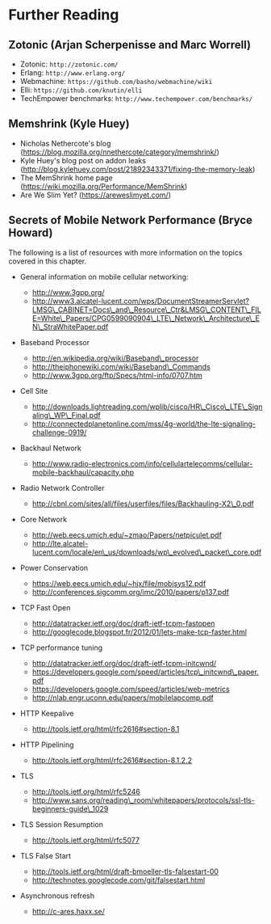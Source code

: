 # Further Reading

## Zotonic (Arjan Scherpenisse and Marc Worrell)

* Zotonic: `http://zotonic.com/`
* Erlang: `http://www.erlang.org/`
* Webmachine: `https://github.com/basho/webmachine/wiki`
* Elli: `https://github.com/knutin/elli`
* TechEmpower benchmarks: `http://www.techempower.com/benchmarks/`

## Memshrink (Kyle Huey)

* Nicholas Nethercote's blog
  (https://blog.mozilla.org/nnethercote/category/memshrink/)
* Kyle Huey's blog post on addon leaks
  (http://blog.kylehuey.com/post/21892343371/fixing-the-memory-leak)
* The MemShrink home page (https://wiki.mozilla.org/Performance/MemShrink)
* Are We Slim Yet? (https://areweslimyet.com/)

## Secrets of Mobile Network Performance (Bryce Howard)

The following is a list of resources with more information on the topics covered
in this chapter.

* General information on mobile cellular networking:
    * http://www.3gpp.org/
    * http://www3.alcatel-lucent.com/wps/DocumentStreamerServlet?LMSG\_CABINET=Docs\_and\_Resource\_Ctr&LMSG\_CONTENT\_FILE=White\_Papers/CPG0599090904\_LTE\_Network\_Architecture\_EN\_StraWhitePaper.pdf

* Baseband Processor
    * http://en.wikipedia.org/wiki/Baseband\_processor
    * http://theiphonewiki.com/wiki/Baseband\_Commands
    * <http://www.3gpp.org/ftp/Specs/html-info/0707.htm>
* Cell Site
    * http://downloads.lightreading.com/wplib/cisco/HR\_Cisco\_LTE\_Signaling\_WP\_Final.pdf
    * http://connectedplanetonline.com/mss/4g-world/the-lte-signaling-challenge-0919/
* Backhaul Network
    * http://www.radio-electronics.com/info/cellulartelecomms/cellular-mobile-backhaul/capacity.php
* Radio Network Controller
    * http://cbnl.com/sites/all/files/userfiles/files/Backhauling-X2\_0.pdf
* Core Network
    * http://web.eecs.umich.edu/~zmao/Papers/netpiculet.pdf
    * http://lte.alcatel-lucent.com/locale/en\_us/downloads/wp\_evolved\_packet\_core.pdf
* Power Conservation
    * https://web.eecs.umich.edu/~hjx/file/mobisys12.pdf
    * http://conferences.sigcomm.org/imc/2010/papers/p137.pdf
* TCP Fast Open
    * <http://datatracker.ietf.org/doc/draft-ietf-tcpm-fastopen>
    * <http://googlecode.blogspot.fr/2012/01/lets-make-tcp-faster.html>
* TCP performance tuning
    * <http://datatracker.ietf.org/doc/draft-ietf-tcpm-initcwnd/>
    * https://developers.google.com/speed/articles/tcp\_initcwnd\_paper.pdf
    * <https://developers.google.com/speed/articles/web-metrics>
    * <http://nlab.engr.uconn.edu/papers/mobilelapcomp.pdf>
* HTTP Keepalive
    * <http://tools.ietf.org/html/rfc2616#section-8.1>
* HTTP Pipelining
    * <http://tools.ietf.org/html/rfc2616#section-8.1.2.2>
* TLS
    * <http://tools.ietf.org/html/rfc5246>
    * http://www.sans.org/reading\_room/whitepapers/protocols/ssl-tls-beginners-guide\_1029
* TLS Session Resumption
    * <http://tools.ietf.org/html/rfc5077>
* TLS False Start
    * <http://tools.ietf.org/html/draft-bmoeller-tls-falsestart-00>
    * <http://technotes.googlecode.com/git/falsestart.html>
* Asynchronous refresh
    * <http://c-ares.haxx.se/>

